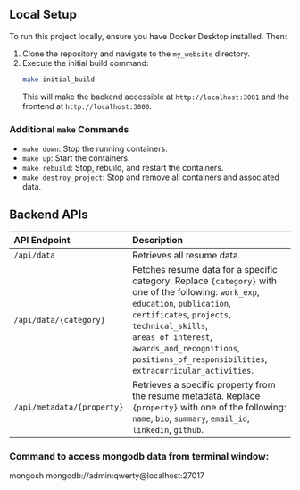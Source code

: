 ## Local Setup

To run this project locally, ensure you have Docker Desktop installed. Then:

1.  Clone the repository and navigate to the `my_website` directory.
2.  Execute the initial build command:
    ```bash
    make initial_build
    ```
    This will make the backend accessible at `http://localhost:3001` and the frontend at `http://localhost:3000`.

### Additional `make` Commands

* `make down`: Stop the running containers.
* `make up`: Start the containers.
* `make rebuild`: Stop, rebuild, and restart the containers.
* `make destroy_project`: Stop and remove all containers and associated data.

## Backend APIs

| API Endpoint             | Description                                                                                                                                                                                                                                                           |
| :------------------------ | :--------------------------------------------------------------------------------------------------------------------------------------------------------------------------------------------------------------------------------------------------------------------- |
| `/api/data`              | Retrieves all resume data.                                                                                                                                                                                                                                          |
| `/api/data/{category}`   | Fetches resume data for a specific category. Replace `{category}` with one of the following: `work_exp`, `education`, `publication`, `certificates`, `projects`, `technical_skills`, `areas_of_interest`, `awards_and_recognitions`, `positions_of_responsibilities`, `extracurricular_activities`. |
| `/api/metadata/{property}` | Retrieves a specific property from the resume metadata. Replace `{property}` with one of the following: `name`, `bio`, `summary`, `email_id`, `linkedin`, `github`.                                                                                                  |
### Command to access mongodb data from terminal window: 
mongosh mongodb://admin:qwerty@localhost:27017
